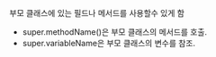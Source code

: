 부모 클래스에 있는 필드나 메서드를 사용할수 있게 함


* super.methodName()은 부모 클래스의 메서드를 호출.
* super.variableName은 부모 클래스의 변수를 참조.